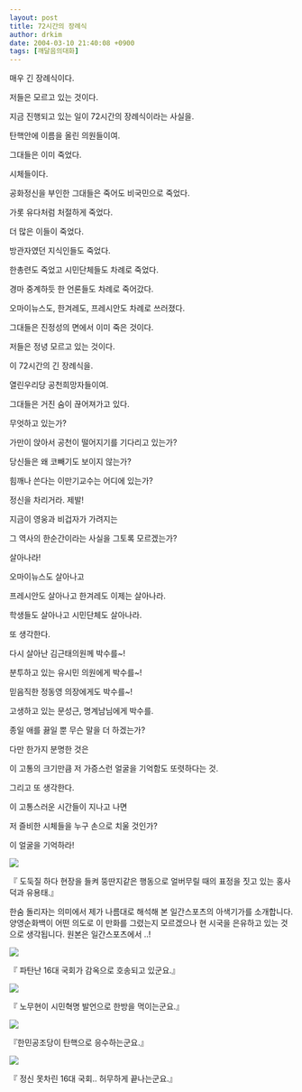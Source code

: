 ```yaml
---
layout: post
title: 72시간의 장례식
author: drkim
date: 2004-03-10 21:40:08 +0900
tags: [깨달음의대화]
---
```

매우 긴 장례식이다.



저들은 모르고 있는 것이다. 

지금 진행되고 있는 일이 72시간의 장례식이라는 사실을.



탄핵안에 이름을 올린 의원들이여.

그대들은 이미 죽었다. 

시체들이다. 



공화정신을 부인한 그대들은 죽어도 비국민으로 죽었다. 

가롯 유다처럼 처절하게 죽었다. 



더 많은 이들이 죽었다. 

방관자였던 지식인들도 죽었다.

한총련도 죽었고 시민단체들도 차례로 죽었다. 

경마 중계하듯 한 언론들도 차례로 죽어갔다.



오마이뉴스도, 한겨레도, 프레시안도 차례로 쓰러졌다.

그대들은 진정성의 면에서 이미 죽은 것이다. 



저들은 정녕 모르고 있는 것이다. 

이 72시간의 긴 장례식을.



열린우리당 공천희망자들이여.

그대들은 거진 숨이 끊어져가고 있다. 

무엇하고 있는가?



가만이 앉아서 공천이 떨어지기를 기다리고 있는가?

당신들은 왜 코빼기도 보이지 않는가?

힘깨나 쓴다는 이만기교수는 어디에 있는가?

정신을 차리거라. 제발!



지금이 영웅과 비겁자가 가려지는 

그 역사의 한순간이라는 사실을 그토록 모르겠는가?



살아나라!

오마이뉴스도 살아나고 

프레시안도 살아나고 한겨레도 이제는 살아나라. 

학생들도 살아나고 시민단체도 살아나라.



또 생각한다. 

다시 살아난 김근태의원께 박수를~!

분투하고 있는 유시민 의원에게 박수를~!

믿음직한 정동영 의장에게도 박수를~!

고생하고 있는 문성근, 명계남님에게 박수를.



종일 애를 끓일 뿐 무슨 말을 더 하겠는가?

다만 한가지 분명한 것은 

이 고통의 크기만큼 저 가증스런 얼굴을 기억함도 또렷하다는 것.



그리고 또 생각한다. 



이 고통스러운 시간들이 지나고 나면

저 즐비한 시체들을 누구 손으로 치울 것인가?






  이 얼굴을 기억하라!



  ![](http://drkimz.com/technote/board/KDR/upimg/1078904483.jpg)


  『 도둑질 하다 현장을 들켜 뚱딴지같은 행동으로 얼버무릴 때의 표정을 짓고 있는 홍사덕과 유용태.』



  한숨 돌리자는 의미에서 제가 나름대로 해석해 본 일간스포츠의 아색기가를 소개합니다. 양영순화백이 어떤 의도로 이 만화를 그렸는지 모르겠으나 현 시국을 은유하고 있는 것으로 생각됩니다. 원본은 일간스포츠에서 ..!


  ![](http://drkimz.com/technote/board/private/upimg/1078902436.jpg)


  『 파탄난 16대 국회가 감옥으로 호송되고 있군요.』





  ![](http://drkimz.com/technote/board/private/upimg/1078901248.jpg)


  『 노무현이 시민혁명 발언으로 한방을 먹이는군요.』





  ![](http://drkimz.com/technote/board/private/upimg/1078901291.jpg)


  『한민공조당이 탄핵으로 응수하는군요.』





  ![](http://drkimz.com/technote/board/private/upimg/1078901303.jpg)


  『 정신 못차린 16대 국회.. 허무하게 끝나는군요.』



